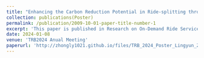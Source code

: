 ```yaml
---
title: "Enhancing the Carbon Reduction Potential in Ride-splitting through Reinforcement Learning: A Case Study in Chengdu"
collection: publications(Poster)
permalink: /publication/2009-10-01-paper-title-number-1
excerpt: 'This paper is published in Research on On-Demand Ride Services Poster session, TRB2024 Anual Meeting(TRBAM-24-03952) .'
date: 2024-01-08
venue: 'TRB2024 Anual Meeting'
paperurl: 'http://zhongly1021.github.io/files/TRB_2024_Poster_Lingyun_Zhong.pdf'
---
```


